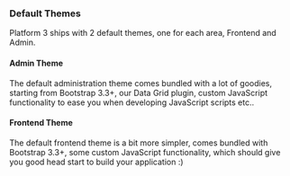 ### Default Themes

Platform 3 ships with 2 default themes, one for each area, Frontend and Admin.

#### Admin Theme

The default administration theme comes bundled with a lot of goodies, starting from Bootstrap 3.3+, our Data Grid plugin, custom JavaScript functionality to ease you when developing JavaScript scripts etc..

#### Frontend Theme

The default frontend theme is a bit more simpler, comes bundled with Bootstrap 3.3+, some custom JavaScript functionality, which should give you good head start to build your application :)
